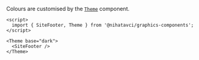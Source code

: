 Colours are customised by the [`Theme`](?path=/docs/theming-theme--default) component.

```svelte
<script>
  import { SiteFooter, Theme } from '@nihatavci/graphics-components';
</script>

<Theme base="dark">
  <SiteFooter />
</Theme>
```
